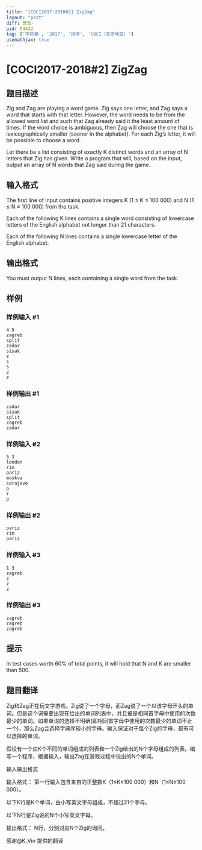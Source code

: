 ```yaml
---
title: "[COCI2017-2018#2] ​​ZigZag"
layout: "post"
diff: 普及-
pid: P4432
tag: ['字符串', '2017', '排序', 'COCI（克罗地亚）']
usemathjax: true
---
```


# [COCI2017-2018#2] ​​ZigZag
## 题目描述

Zig and Zag are playing a word game. Zig says one letter, and Zag says a word that starts
with that letter. However, the word needs to be from the allowed word list and such that Zag
already said it the least amount of times. If the word choice is ambiguous, then Zag will
choose the one that is lexicographically smaller (sooner in the alphabet). For each Zig’s
letter, it will be possible to choose a word.

Let there be a list consisting of exactly K distinct words and an array of N letters that Zig has
given. Write a program that will, based on the input, output an array of N words that Zag said
during the game.

## 输入格式

The first line of input contains positive integers K (1 ≤ K ≤ 100 000) and N (1 ≤ N ≤ 100 000)
from the task.

Each of the following K lines contains a single word consisting of lowercase letters of the
English alphabet not longer than 21 characters.

Each of the following N lines contains a single lowercase letter of the English alphabet.

## 输出格式

You must output N lines, each containing a single word from the task.

## 样例

### 样例输入 #1
```
4 5
zagreb
split
zadar
sisak
z
s
s
z
z

```
### 样例输出 #1
```
zadar
sisak
split
zagreb
zadar

```
### 样例输入 #2
```
5 3
london
rim
pariz
moskva
sarajevo
p
r
p

```
### 样例输出 #2
```
pariz
rim
pariz

```
### 样例输入 #3
```
1 3
zagreb
z
z
z

```
### 样例输出 #3
```
zagreb
zagreb
zagreb
```
## 提示

In test cases worth 60% of total points, it will hold that N and K are smaller than 500.
## 题目翻译

Zig和Zag正在玩文字游戏。Zig说了一个字母，而Zag说了一个以该字母开头的单词。但是这个词需要出现在给出的单词列表中，并且被是相同首字母中使用的次数最少的单词。如果单词的选择不明确(即相同首字母中使用的次数最少的单词不止一个)，那么Zag会选择字典序较小的字母。输入保证对于每个Zig的字母，都有可以选择的单词。

假设有一个由K个不同的单词组成的列表和一个Zig给出的N个字母组成的列表。编写一个程序，根据输入，输出Zag在游戏过程中说出的N个单词。

输入输出格式

输入格式：
第一行输入包含来自的正整数K（1≤K≤100 000）和N（1≤N≤100 000）。

以下K行是K个单词，由小写英文字母组成，不超过21个字母。

以下N行是Zig说的N个小写英文字母。

输出格式：
N行，分别对应N个Zig的询问。

感谢@K_Vin 提供的翻译
